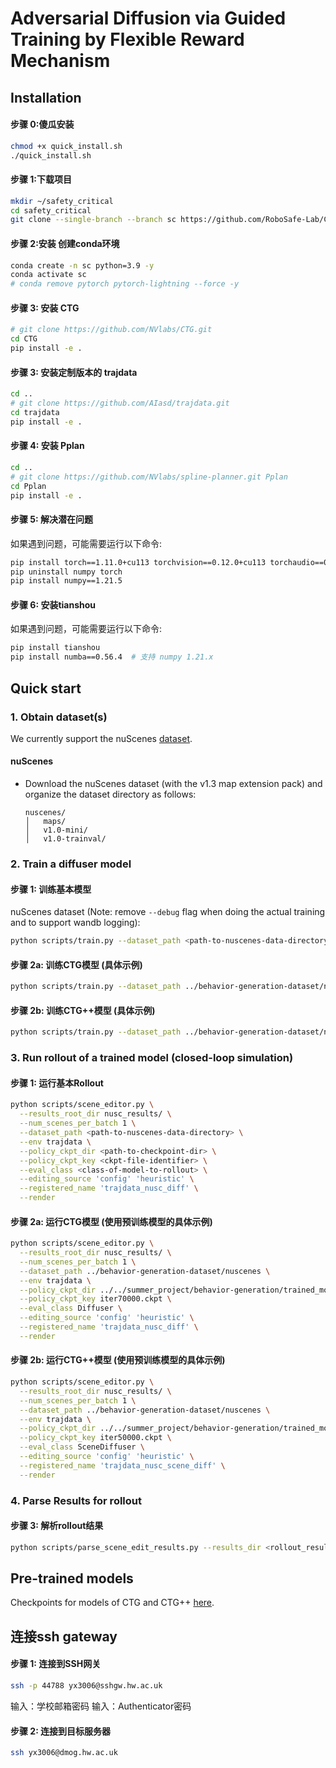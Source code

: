 # Adversarial Diffusion via Guided Training by Flexible Reward Mechanism


## Installation
#### 步骤 0:傻瓜安装 

```bash
chmod +x quick_install.sh
./quick_install.sh
```

#### 步骤 1:下载项目 

```bash
mkdir ~/safety_critical
cd safety_critical
git clone --single-branch --branch sc https://github.com/RoboSafe-Lab/CLDPlus.git .
```
#### 步骤 2:安装 创建conda环境
```bash
conda create -n sc python=3.9 -y
conda activate sc
# conda remove pytorch pytorch-lightning --force -y
```
#### 步骤 3: 安装 CTG 
```bash
# git clone https://github.com/NVlabs/CTG.git
cd CTG
pip install -e .
```

#### 步骤 3: 安装定制版本的 trajdata
```bash
cd ..
# git clone https://github.com/AIasd/trajdata.git
cd trajdata
pip install -e .
```

#### 步骤 4: 安装 Pplan
```bash
cd ..
# git clone https://github.com/NVlabs/spline-planner.git Pplan
cd Pplan
pip install -e .
```


#### 步骤 5: 解决潜在问题
如果遇到问题，可能需要运行以下命令:
```bash
pip install torch==1.11.0+cu113 torchvision==0.12.0+cu113 torchaudio==0.11.0 torchmetrics==0.11.1 torchtext --extra-index-url https://download.pytorch.org/whl/cu113
pip uninstall numpy torch
pip install numpy==1.21.5
```

#### 步骤 6: 安装tianshou
如果遇到问题，可能需要运行以下命令:
```bash
pip install tianshou  
pip install numba==0.56.4  # 支持 numpy 1.21.x
```







## Quick start
### 1. Obtain dataset(s)
We currently support the nuScenes [dataset](https://www.nuscenes.org/nuscenes).


#### nuScenes
* Download the nuScenes dataset (with the v1.3 map extension pack) and organize the dataset directory as follows:
    ```
    nuscenes/
    │   maps/
    │   v1.0-mini/
    │   v1.0-trainval/
    ```


### 2. Train a diffuser model
#### 步骤 1: 训练基本模型
nuScenes dataset (Note: remove `--debug` flag when doing the actual training and to support wandb logging):
```bash
python scripts/train.py --dataset_path <path-to-nuscenes-data-directory> --config_name trajdata_nusc_diff --debug
```

#### 步骤 2a: 训练CTG模型 (具体示例)
```bash
python scripts/train.py --dataset_path ../behavior-generation-dataset/nuscenes --config_name trajdata_nusc_diff --debug
```

#### 步骤 2b: 训练CTG++模型 (具体示例)
```bash
python scripts/train.py --dataset_path ../behavior-generation-dataset/nuscenes --config_name trajdata_nusc_scene_diff --debug
```

### 3. Run rollout of a trained model (closed-loop simulation)
#### 步骤 1: 运行基本Rollout
```bash
python scripts/scene_editor.py \
  --results_root_dir nusc_results/ \
  --num_scenes_per_batch 1 \
  --dataset_path <path-to-nuscenes-data-directory> \
  --env trajdata \
  --policy_ckpt_dir <path-to-checkpoint-dir> \
  --policy_ckpt_key <ckpt-file-identifier> \
  --eval_class <class-of-model-to-rollout> \
  --editing_source 'config' 'heuristic' \
  --registered_name 'trajdata_nusc_diff' \
  --render
```

#### 步骤 2a: 运行CTG模型 (使用预训练模型的具体示例)
```bash
python scripts/scene_editor.py \
  --results_root_dir nusc_results/ \
  --num_scenes_per_batch 1 \
  --dataset_path ../behavior-generation-dataset/nuscenes \
  --env trajdata \
  --policy_ckpt_dir ../../summer_project/behavior-generation/trained_models_only_new/trajdata_nusc/ctg_original \
  --policy_ckpt_key iter70000.ckpt \
  --eval_class Diffuser \
  --editing_source 'config' 'heuristic' \
  --registered_name 'trajdata_nusc_diff' \
  --render
```

#### 步骤 2b: 运行CTG++模型 (使用预训练模型的具体示例)
```bash
python scripts/scene_editor.py \
  --results_root_dir nusc_results/ \
  --num_scenes_per_batch 1 \
  --dataset_path ../behavior-generation-dataset/nuscenes \
  --env trajdata \
  --policy_ckpt_dir ../../summer_project/behavior-generation/trained_models_only_new/trajdata_nusc/ctg++8_9,10edge \
  --policy_ckpt_key iter50000.ckpt \
  --eval_class SceneDiffuser \
  --editing_source 'config' 'heuristic' \
  --registered_name 'trajdata_nusc_scene_diff' \
  --render
```

### 4. Parse Results for rollout
#### 步骤 3: 解析rollout结果
```bash
python scripts/parse_scene_edit_results.py --results_dir <rollout_results_dir> --estimate_dist
```

## Pre-trained models
Checkpoints for models of CTG and CTG++ [here](https://drive.google.com/drive/folders/17oYCNGTzBPWjKqvvA8JO67WswyI0j5vw?usp=sharing). 


## 连接ssh gateway
#### 步骤 1: 连接到SSH网关
```bash
ssh -p 44788 yx3006@sshgw.hw.ac.uk
```
输入：学校邮箱密码
输入：Authenticator密码

#### 步骤 2: 连接到目标服务器
```bash
ssh yx3006@dmog.hw.ac.uk
```



